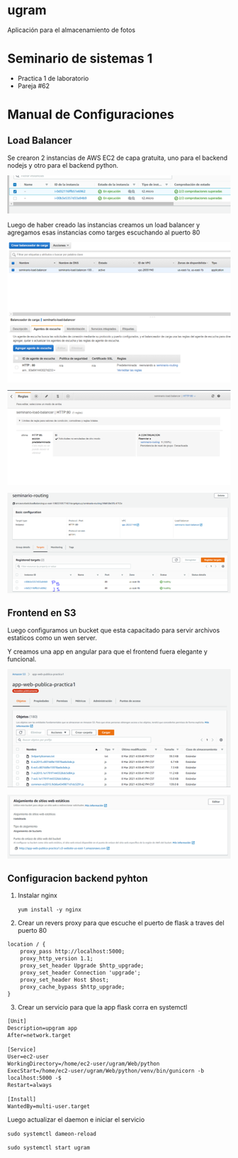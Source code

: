 # ugram
Aplicación para el almacenamiento de fotos

# Seminario de sistemas 1
- Practica 1 de laboratorio
- Pareja #62

# Manual de Configuraciones

## Load Balancer

Se crearon 2 instancias de AWS EC2 de capa gratuita, uno para el backend nodejs y otro para el backend python.

![instancias](https://github.com/RicardoGeek/ugram/blob/main/docs/ec2.PNG)

Luego de haber creado las instancias creamos un load balancer y agregamos esas instancias como targes escuchando al puerto 80

![LB](https://github.com/RicardoGeek/ugram/blob/main/docs/lb1.PNG)

![LB](https://github.com/RicardoGeek/ugram/blob/main/docs/lb2.PNG)

![LB](https://github.com/RicardoGeek/ugram/blob/main/docs/lb3.PNG)

## Frontend en S3

Luego configuramos un bucket que esta capacitado para servir archivos estaticos como un wen server.

Y creamos una app en angular para que el frontend fuera elegante y funcional.

![LB](https://github.com/RicardoGeek/ugram/blob/main/docs/s31.PNG)

![LB](https://github.com/RicardoGeek/ugram/blob/main/docs/s32.PNG)

## Configuracion backend pyhton

1. Instalar nginx 
    
    ```yum install -y nginx```

2. Crear un revers proxy para que escuche el puerto de flask a traves del puerto 80

```
location / {
    proxy_pass http://localhost:5000;
    proxy_http_version 1.1;
    proxy_set_header Upgrade $http_upgrade;
    proxy_set_header Connection 'upgrade';
    proxy_set_header Host $host;
    proxy_cache_bypass $http_upgrade;
}
```

3. Crear un servicio para que la app flask corra en systemctl

```
[Unit]
Description=upgram app
After=network.target

[Service]
User=ec2-user
WorkingDirectory=/home/ec2-user/ugram/Web/python
ExecStart=/home/ec2-user/ugram/Web/python/venv/bin/gunicorn -b localhost:5000 -$
Restart=always

[Install]
WantedBy=multi-user.target
```
Luego actualizar el daemon e iniciar el servicio

```sudo systemctl dameon-reload```

```sudo systemctl start ugram```


